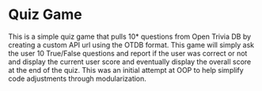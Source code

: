 # Quiz Game
This is a simple quiz game that pulls 10* questions from Open Trivia DB by creating a custom API url using the OTDB format. This game will simply ask the user 10 True/False questions and report if the user was correct or not and display the current user score and eventually display the overall score at the end of the quiz. This was an initial attempt at OOP to help simplify code adjustments through modularization. 
